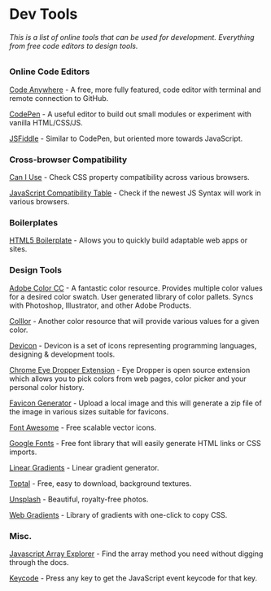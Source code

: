 # Dev Tools
###### This is a list of online tools that can be used for development. Everything from free code editors to design tools.

### Online Code Editors
[Code Anywhere](https://codeanywhere.com/) - A free, more fully featured, code editor with terminal and remote connection to GitHub.

[CodePen](https://codepen.io/) - A useful editor to build out small modules or experiment with vanilla HTML/CSS/JS.

[JSFiddle](https://jsfiddle.net/) - Similar to CodePen, but oriented more towards JavaScript.

### Cross-browser Compatibility
[Can I Use](https://caniuse.com/) - Check CSS property compatibility across various browsers.

[JavaScript Compatibility Table](http://kangax.github.io/compat-table/es6/) - Check if the newest JS Syntax will work in various browsers.

### Boilerplates
[HTML5 Boilerplate](https://html5boilerplate.com/) - Allows you to quickly build adaptable web apps or sites.

### Design Tools
[Adobe Color CC](https://color.adobe.com/create/color-wheel/) - A fantastic color resource. Provides multiple color values for a desired color swatch. User generated library of color pallets. Syncs with Photoshop, Illustrator, and other Adobe Products.

[Colllor](http://colllor.com/) - Another color resource that will provide various values for a given color.

[Devicon](http://konpa.github.io/devicon/) - Devicon is a set of icons representing programming languages, designing & development tools.

[Chrome Eye Dropper Extension](https://chrome.google.com/webstore/detail/eye-dropper/hmdcmlfkchdmnmnmheododdhjedfcckaX) - Eye Dropper is open source extension which allows you to pick colors from web pages, color picker and your personal color history.

[Favicon Generator](https://www.favicon-generator.org/) - Upload a local image and this will generate a zip file of the image in various sizes suitable for favicons.

[Font Awesome](http://fontawesome.io/) - Free scalable vector icons.

[Google Fonts](https://fonts.google.com/) - Free font library that will easily generate HTML links or CSS imports.

[Linear Gradients](http://westciv.com/tools/gradients/) - Linear gradient generator.

[Toptal](https://www.toptal.com/designers/subtlepatterns/) - Free, easy to download, background textures.

[Unsplash](https://unsplash.com/) - Beautiful, royalty-free photos.

[Web Gradients](https://webgradients.com/) - Library of gradients with one-click to copy CSS.

### Misc.
[Javascript Array Explorer](https://sdras.github.io/array-explorer/) - Find the array method you need without digging through the docs.

[Keycode](http://keycode.info/) - Press any key to get the JavaScript event keycode for that key.
